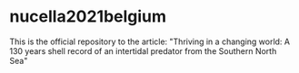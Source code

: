# nucella2021belgium
 This is the official repository to the article: "Thriving in a changing world: A 130 years shell record of an intertidal predator from the Southern North Sea"
